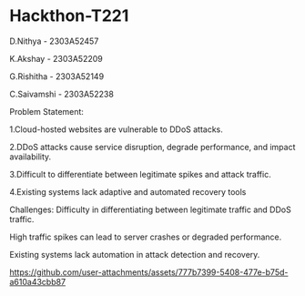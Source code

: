 # Hackthon-T221
D.Nithya - 2303A52457

K.Akshay - 2303A52209

G.Rishitha - 2303A52149

C.Saivamshi - 2303A52238

Problem Statement:

1.Cloud-hosted websites are vulnerable to DDoS attacks.

2.DDoS attacks cause service disruption, degrade performance, and impact availability.

3.Difficult to differentiate between legitimate spikes and attack traffic.

4.Existing systems lack adaptive and automated recovery tools 

Challenges:
 Difficulty in differentiating between legitimate traffic and DDoS traffic.
 
 High traffic spikes can lead to server crashes or degraded performance.
 
 Existing systems lack automation in attack detection and recovery.


https://github.com/user-attachments/assets/777b7399-5408-477e-b75d-a610a43cbb87


 

